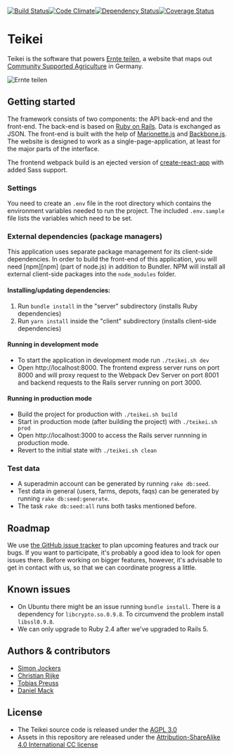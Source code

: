 [![Build Status](https://travis-ci.org/teikei/teikei.svg?branch=master)](https://travis-ci.org/teikei/teikei)[![Code Climate](https://codeclimate.com/github/teikei/teikei.png)](https://codeclimate.com/github/teikei/teikei)[![Dependency Status](https://www.versioneye.com/user/projects/54f1e0fe4f3108959a0005cf/badge.svg?style=flat)](https://www.versioneye.com/user/projects/54f1e0fe4f3108959a0005cf)[![Coverage Status](https://coveralls.io/repos/teikei/teikei/badge.svg?branch=master&service=github)](https://coveralls.io/github/teikei/teikei?branch=master)

# Teikei

Teikei is the software that powers [Ernte teilen][ernteteilen], a website that maps out [Community Supported Agriculture][csa] in Germany.

![Ernte teilen](screenshot.jpg "Screenshot from ernte-teilen.org")

## Getting started

The framework consists of two components: the API back-end and the front-end. The back-end is based on [Ruby on Rails][rubyonrails]. Data is exchanged as JSON. The front-end is built with the help of [Marionette.js][marionettejs] and [Backbone.js][backbonejs]. The website is designed to work as a single-page-application, at least for the major parts of the interface.

The frontend webpack build is an ejected version of [create-react-app][create-react-app] with added Sass support.

### Settings

You need to create an `.env` file in the root directory which contains the environment variables needed to run the project. The included `.env.sample` file lists the variables which need to be set.

### External dependencies (package managers)

This application uses separate package management for its client-side dependencies. In order to build the front-end of this application, you will need [npm][npm] (part of node.js) in addition to Bundler. NPM will install all external client-side packages into the `node_modules` folder.

#### Installing/updating dependencies:

1. Run `bundle install` in the "server" subdirectory (installs Ruby dependencies)
2. Run `yarn install` inside the "client" subdirectory (installs client-side dependencies)

#### Running in development mode

* To start the application in development mode run `./teikei.sh dev`
* Open http://localhost:8000. The frontend express server runs on port 8000 and will proxy request to the Webpack Dev Server on port 8001 and backend requests to the Rails server running on port 3000.

#### Running in production mode

* Build the project for production with `./teikei.sh build`
* Start in production mode (after building the project) with `./teikei.sh prod`
* Open http://localhost:3000 to access the Rails server runnning in production mode.
* Revert to the initial state with `./teikei.sh clean`

### Test data

* A superadmin account can be generated by running `rake db:seed`.
* Test data in general (users, farms, depots, faqs) can be generated by running `rake db:seed:generate`.
* The task `rake db:seed:all` runs both tasks mentioned before.

## Roadmap

We use [the GitHub issue tracker](https://github.com/teikei/teikei/issues) to plan upcoming features and track our bugs. If you want to participate, it's probably a good idea to look for open issues there. Before working on bigger features, however, it's advisable to get in contact with us, so that we can coordinate progress a little.

## Known issues

- On Ubuntu there might be an issue running `bundle install`. There is a dependency for `libcrypto.so.0.9.8`. To circumvend the problem install `libssl0.9.8`.
- We can only upgrade to Ruby 2.4 after we've upgraded to Rails 5.

## Authors & contributors

* [Simon Jockers][sjockers]
* [Christian Rijke][cnrk]
* [Tobias Preuss][johnjohndoe]
* [Daniel Mack][zonque]

## License

* The Teikei source code is released under the [AGPL 3.0](https://www.gnu.org/licenses/agpl-3.0.html)
* Assets in this repository are released under the [Attribution-ShareAlike 4.0 International CC license](http://creativecommons.org/licenses/by-sa/4.0/)

[ernteteilen]: https://ernte-teilen.org
[csa]: http://en.wikipedia.org/wiki/Community-supported_agriculture
[sjockers]: https://github.com/sjockers
[cnrk]: https://github.com/cnrk
[johnjohndoe]: https://github.com/johnjohndoe
[zonque]: https://github.com/zonque
[trello]: https://trello.com
[rubyonrails]: http://rubyonrails.org
[backbonejs]: http://backbonejs.org
[marionettejs]: http://marionettejs.com
[bower]: http://bower.io
[nodejs]: http://nodejs.org
[create-react-app]: https://github.com/facebookincubator/create-react-app
